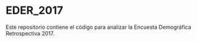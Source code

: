 # EDER_2017

Este repositorio contiene el código para analizar la Encuesta Demográfica Retrospectiva 2017. 



